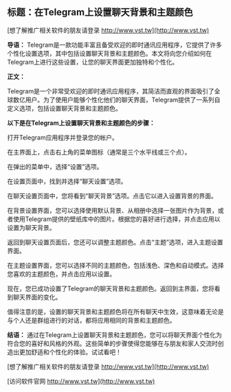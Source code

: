 ## **标题：在Telegram上设置聊天背景和主题颜色**

[想了解推广相关软件的朋友请登录 http://www.vst.tw](http://www.vst.tw)

**导语：**
Telegram是一款功能丰富且备受欢迎的即时通讯应用程序，它提供了许多个性化设置选项，其中包括设置聊天背景和主题颜色。本文将向您介绍如何在Telegram上进行这些设置，让您的聊天界面更加独特和个性化。

**正文：**

Telegram是一个非常受欢迎的即时通讯应用程序，其简洁而直观的界面吸引了全球数亿用户。为了使用户能够个性化他们的聊天界面，Telegram提供了一系列自定义选项，包括设置聊天背景和主题颜色。

**以下是在Telegram上设置聊天背景和主题颜色的步骤：**

打开Telegram应用程序并登录您的帐户。

在主界面上，点击右上角的菜单图标（通常是三个水平线或三个点）。

在弹出的菜单中，选择“设置”选项。

在设置页面中，找到并选择“聊天设置”选项。

在聊天设置页面中，您将看到“聊天背景”选项。点击它以进入设置背景的界面。

在背景设置界面，您可以选择使用默认背景、从相册中选择一张图片作为背景，或者使用Telegram提供的壁纸库中的图片。根据您的喜好进行选择，并点击应用以设置为聊天背景。

返回到聊天设置页面后，您还可以调整主题颜色。点击“主题”选项，进入主题设置界面。

在主题设置界面，您可以选择不同的主题颜色，包括浅色、深色和自动模式。选择您喜欢的主题颜色，并点击应用以设置。

现在，您已成功设置了Telegram的聊天背景和主题颜色。返回到主界面，您将看到聊天界面的变化。

值得注意的是，设置的聊天背景和主题颜色将在所有聊天中生效，这意味着无论是与个人还是群组进行的对话，都将应用相同的背景和主题颜色。

**结语：**
通过在Telegram上设置聊天背景和主题颜色，您可以将聊天界面个性化为符合您的喜好和风格的外观。这些简单的步骤使得您能够在与朋友和家人交流时创造出更加舒适和个性化的体验。试试看吧！

[想了解推广相关软件的朋友请登录 http://www.vst.tw](http://www.vst.tw)


[访问软件官网 http://www.vst.tw](http://www.vst.tw)
